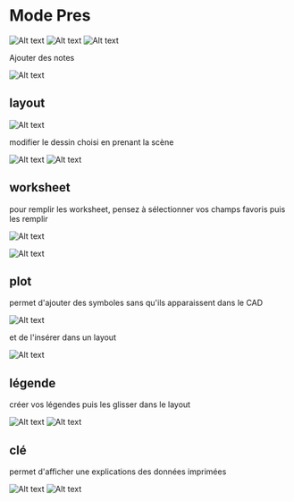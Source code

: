 # Mode Pres

![Alt text](../images/2024-01-27_05h44_14.png)
![Alt text](../images/2024-01-27_05h44_45.png)
![Alt text](../images/2024-01-27_05h45_34.png)

Ajouter des notes

![Alt text](../images/2024-01-27_05h47_47.png)

## layout

![Alt text](../images/2024-01-29_18h40_04.png)

modifier le dessin choisi en prenant la scène

![Alt text](../images/2024-01-29_18h43_35.png)
![Alt text](../images/2024-01-29_18h44_01.png)

## worksheet
pour remplir les worksheet, pensez à sélectionner vos champs favoris puis les remplir

![Alt text](../images/2024-01-29_18h41_52.png)

![Alt text](../images/2024-01-29_18h42_40.png)

## plot
permet d'ajouter des symboles sans qu'ils apparaissent dans le CAD

![Alt text](../images/2024-01-30_07h06_40.png)

et de l'insérer dans un layout

![Alt text](../images/2024-01-30_07h09_42.png)


## légende
créer vos légendes puis les glisser dans le layout

![Alt text](../images/2024-01-30_07h22_20.png)
![Alt text](../images/2024-01-30_07h22_48.png)

## clé
permet d'afficher une explications des données imprimées

![Alt text](../images/2024-01-30_07h25_55.png)
![Alt text](../images/2024-01-30_07h26_04.png)